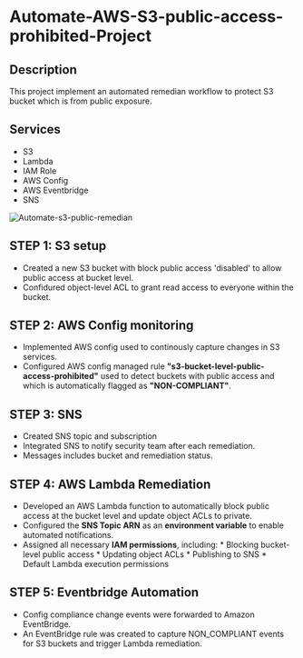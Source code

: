 # Automate-AWS-S3-public-access-prohibited-Project
## Description
This project implement an automated remedian workflow to protect S3 bucket which is from public exposure.
## Services
* S3 
* Lambda
* IAM Role
* AWS Config
* AWS Eventbridge
* SNS

![Automate-s3-public-remedian](https://github.com/user-attachments/assets/cdff4b1e-2c1e-4c34-adb6-126596618670)


## STEP 1: S3 setup
* Created a new S3 bucket with  block public access 'disabled' to allow public access at bucket level.
* Confidured object-level ACL to grant read access to everyone within the bucket.
## STEP 2: AWS Config monitoring
* Implemented AWS config used to continously capture changes in S3 services.
* Configured AWS config managed rule **"s3-bucket-level-public-access-prohibited"** used to detect buckets with public access and which is automatically flagged as **"NON-COMPLIANT"**.
## STEP 3: SNS
* Created SNS topic and subscription
* Integrated SNS to notify security team after each remediation.
* Messages includes bucket and remediation status.
## STEP 4: AWS Lambda Remediation
* Developed an AWS Lambda function to automatically block public access at the bucket level and update object ACLs to private.
* Configured the **SNS Topic ARN** as an **environment variable** to enable automated notifications.
* Assigned all necessary **IAM permissions**, including:
          * Blocking bucket-level public access
          * Updating object ACLs
          * Publishing to SNS
          * Default Lambda execution permissions
## STEP 5: Eventbridge Automation
* Config compliance change events were forwarded to Amazon EventBridge.
* An EventBridge rule was created to capture NON_COMPLIANT events for S3 buckets and trigger Lambda remediation.
